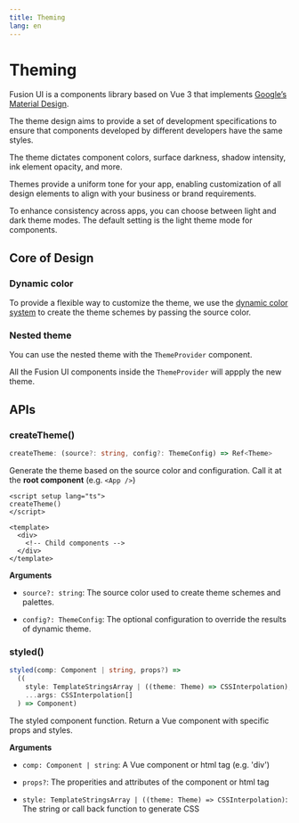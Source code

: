 ```yaml
---
title: Theming
lang: en
---
```


# Theming

Fusion UI is a components library based on Vue 3 that implements [Google’s Material Design](https://m3.material.io/).

The theme design aims to provide a set of development specifications to ensure that components developed by different developers have the same styles.

The theme dictates component colors, surface darkness, shadow intensity, ink element opacity, and more.

Themes provide a uniform tone for your app, enabling customization of all design elements to align with your business or brand requirements.

To enhance consistency across apps, you can choose between light and dark theme modes. The default setting is the light theme mode for components.

## Core of Design

### Dynamic color

To provide a flexible way to customize the theme, we use the [dynamic color system](https://m3.material.io/styles/color/dynamic-color/overview) to create the theme schemes by passing the source color.

### Nested theme

You can use the nested theme with the `ThemeProvider` component.

All the Fusion UI components inside the `ThemeProvider` will appply the new theme.

<demo src="../../../example/theme/nested.vue"></demo>

## APIs

### createTheme()

```typescript
createTheme: (source?: string, config?: ThemeConfig) => Ref<Theme>
```

Generate the theme based on the source color and configuration. Call it at the **root component** (e.g. `<App />`)

```vue
<script setup lang="ts">
createTheme()
</script>

<template>
  <div>
    <!-- Child components -->
  </div>
</template>
```

**Arguments**

* `source?: string`: The source color used to create theme schemes and palettes.

* `config?: ThemeConfig`: The optional configuration to override the results of dynamic theme.

### styled()

```typescript
styled(comp: Component | string, props?) =>
  ((
    style: TemplateStringsArray | ((theme: Theme) => CSSInterpolation),
    ...args: CSSInterpolation[]
  ) => Component)
```

The styled component function. Return a Vue component with specific props and styles.

**Arguments**

* `comp: Component | string`: A Vue component or html tag (e.g. 'div')

* `props?`: The properities and attributes of the component or html tag

* `style: TemplateStringsArray | ((theme: Theme) => CSSInterpolation)`: The string or call back function to generate CSS
